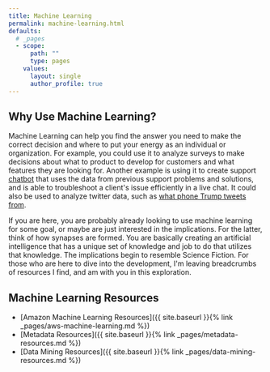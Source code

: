 ```yaml
---
title: Machine Learning
permalink: machine-learning.html
defaults:
  # _pages
  - scope:
      path: ""
      type: pages
    values:
      layout: single
      author_profile: true
---
```

## Why Use Machine Learning?
Machine Learning can help you find the answer you need to make the correct decision and where to put your energy as an individual or organization. For example, you could use it to analyze surveys to make decisions about what to product to develop for customers and what features they are looking for. Another example is using it to create support [chatbot](https://www.google.com/#q=chatbot) that uses the data from previous support problems and solutions, and is able to troubleshoot a client's issue efficiently in a live chat. It could also be used to analyze twitter data, such as [what phone Trump tweets from](http://varianceexplained.org/r/trump-tweets/).

If you are here, you are probably already looking to use machine learning for some goal, or maybe are just interested in the implications. For the latter, think of how synapses are formed. You are basically creating an artificial intelligence that has a unique set of knowledge and job to do that utilizes that knowledge. The implications begin to resemble Science Fiction. For those who are here to dive into the development, I'm leaving breadcrumbs of resources I find, and am with you in this exploration.

## Machine Learning Resources
* [Amazon Machine Learning Resources]({{ site.baseurl }}{% link _pages/aws-machine-learning.md %})
* [Metadata Resources]({{ site.baseurl }}{% link _pages/metadata-resources.md %})
* [Data Mining Resources]({{ site.baseurl }}{% link _pages/data-mining-resources.md %})
